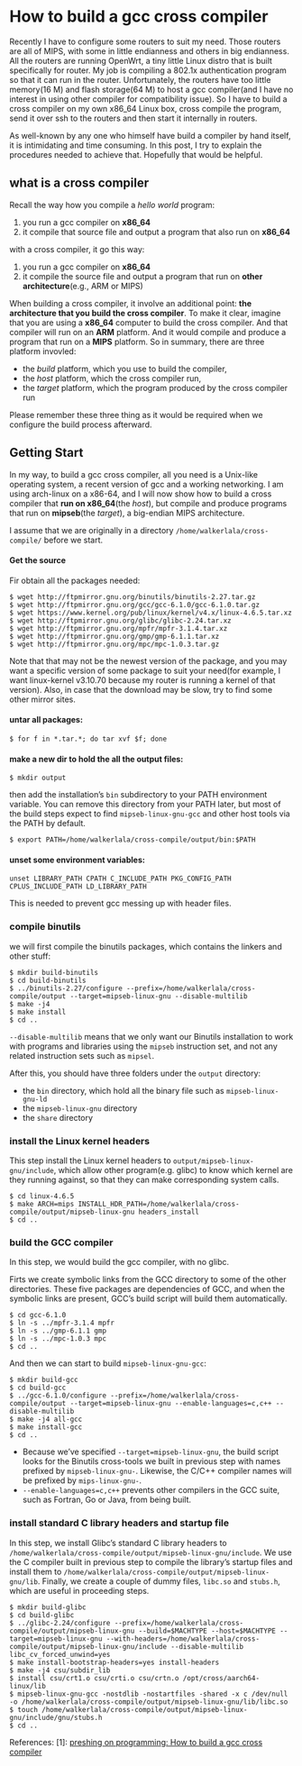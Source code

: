 How to build a gcc cross compiler
====================================


Recently I have to configure some routers to suit my need. Those routers are all of MIPS, with some in little endianness and others in big endianness. All the routers are running OpenWrt, a tiny little Linux distro that is built specifically for router. My job is compiling a 802.1x authentication program so that it can run in the router. Unfortunately, the routers have too little memory(16 M) and flash storage(64 M) to host a gcc compiler(and I have no interest in using other compiler for compatibility issue). So I have to build a cross compiler on my own x86_64 Linux box, cross compile the program, send it over ssh to the routers and then start it internally in routers.

As well-known by any one who himself have build a compiler by hand itself, it is intimidating and time consuming. In this post, I try to explain the procedures needed to achieve that. Hopefully that would be helpful.

what is a cross compiler
-------------------------
Recall the way how you compile a _hello world_ program:
  1.  you run a gcc compiler on **x86_64**
  2.  it compile that source file and output a program that also run on **x86_64**

with a cross compiler, it go this way:
  1.  you run a gcc compiler on **x86_64**
  2.  it compile the source file and output a program that run on **other architecture**(e.g., ARM or MIPS)

When building a cross compiler, it involve an additional point: **the architecture that you build the cross compiler**. To make it clear, imagine that you are using a **x86_64** computer to build the cross compiler. And that compiler will run on an **ARM** platform. And it would compile and produce a program that run on a **MIPS** platform. So in summary, there are three platform invovled:
  * the _build_ platform, which you use to build the compiler,
  * the _host_ platform, which the cross compiler run,
  * the _target_ platform, which the program produced by the cross compiler run

Please remember these three thing as it would be required when we configure the build process afterward.

Getting Start
---------------
In my way, to build a gcc cross compiler, all you need is a Unix-like operating system, a recent version of gcc and a working networking. I am using arch-linux on a x86-64, and I will now show how to build a cross compiler that **run on x86_64**(the _host_), but compile and produce programs that run on **mipseb**(the _target_), a big-endian MIPS architecture.

I assume that we are originally in a directory `/home/walkerlala/cross-compile/` before we start.


#### Get the source

Fir obtain all the packages needed:
```
$ wget http://ftpmirror.gnu.org/binutils/binutils-2.27.tar.gz
$ wget http://ftpmirror.gnu.org/gcc/gcc-6.1.0/gcc-6.1.0.tar.gz
$ wget https://www.kernel.org/pub/linux/kernel/v4.x/linux-4.6.5.tar.xz
$ wget http://ftpmirror.gnu.org/glibc/glibc-2.24.tar.xz
$ wget http://ftpmirror.gnu.org/mpfr/mpfr-3.1.4.tar.xz
$ wget http://ftpmirror.gnu.org/gmp/gmp-6.1.1.tar.xz
$ wget http://ftpmirror.gnu.org/mpc/mpc-1.0.3.tar.gz
```
Note that that may not be the newest version of the package, and you may want a specific version of some package to suit your need(for example, I want linux-kernel v3.10.70 because my router is running a kernel of that version). Also, in case that the download may be slow, try to find some other mirror sites.

#### untar all packages:
```
$ for f in *.tar.*; do tar xvf $f; done
```

#### make a new dir to hold the all the output files:
```
$ mkdir output
```

then add the installation’s `bin` subdirectory to your PATH environment variable. You can remove this directory from your PATH later, but most of the build steps expect to find `mipseb-linux-gnu-gcc` and other host tools via the PATH by default.
```
$ export PATH=/home/walkerlala/cross-compile/output/bin:$PATH
```

#### unset some environment variables:
```
unset LIBRARY_PATH CPATH C_INCLUDE_PATH PKG_CONFIG_PATH CPLUS_INCLUDE_PATH LD_LIBRARY_PATH
```
This is needed to prevent gcc messing up with header files.


### compile binutils
we will first compile the binutils packages, which contains the linkers and other stuff:
```
$ mkdir build-binutils
$ cd build-binutils
$ ../binutils-2.27/configure --prefix=/home/walkerlala/cross-compile/output --target=mipseb-linux-gnu --disable-multilib
$ make -j4
$ make install
$ cd ..
```
`--disable-multilib` means that we only want our Binutils installation to work with programs and libraries using the `mipseb` instruction set, and not any related instruction sets such as `mipsel`.

After this, you should have three folders under the `output` directory:
  * the `bin` directory, which hold all the binary file such as `mipseb-linux-gnu-ld`
  * the `mipseb-linux-gnu` directory
  * the `share` directory

### install the Linux kernel headers
This step install the Linux kernel headers to `output/mipseb-linux-gnu/include`, which allow other program(e.g. glibc) to know which kernel are they running against, so that they can make corresponding system calls.

```
$ cd linux-4.6.5
$ make ARCH=mips INSTALL_HDR_PATH=/home/walkerlala/cross-compile/output/mipseb-linux-gnu headers_install
$ cd ..
```


### build the GCC compiler
In this step, we would build the gcc compiler, with no glibc.

Firts we create symbolic links from the GCC directory to some of the other directories. These five packages are dependencies of GCC, and when the symbolic links are present, GCC’s build script will build them automatically.

```
$ cd gcc-6.1.0
$ ln -s ../mpfr-3.1.4 mpfr
$ ln -s ../gmp-6.1.1 gmp
$ ln -s ../mpc-1.0.3 mpc
$ cd ..
```

And then we can start to build `mipseb-linux-gnu-gcc`:

```
$ mkdir build-gcc
$ cd build-gcc
$ ../gcc-6.1.0/configure --prefix=/home/walkerlala/cross-compile/output --target=mipseb-linux-gnu --enable-languages=c,c++ --disable-multilib
$ make -j4 all-gcc
$ make install-gcc
$ cd ..
```

  * Because we’ve specified `--target=mipseb-linux-gnu`, the build script looks for the Binutils cross-tools we built in previous step with names prefixed by `mipseb-linux-gnu-`. Likewise, the C/C++ compiler names will be prefixed by `mips-linux-gnu-`.
  * `--enable-languages=c,c++` prevents other compilers in the GCC suite, such as Fortran, Go or Java, from being built.


### install standard C library headers and startup file
In this step, we install Glibc’s standard C library headers to `/home/walkerlala/cross-compile/output/mipseb-linux-gnu/include`. We use the C compiler built in previous step to compile the library’s startup files and install them to `/home/walkerlala/cross-compile/output/mipseb-linux-gnu/lib`. Finally, we create a couple of dummy files, `libc.so` and `stubs.h`, which are useful in proceeding steps.

```
$ mkdir build-glibc
$ cd build-glibc
$ ../glibc-2.24/configure --prefix=/home/walkerlala/cross-compile/output/mipseb-linux-gnu --build=$MACHTYPE --host=$MACHTYPE --target=mipseb-linux-gnu --with-headers=/home/walkerlala/cross-compile/output/mipseb-linux-gnu/include --disable-multilib libc_cv_forced_unwind=yes
$ make install-bootstrap-headers=yes install-headers
$ make -j4 csu/subdir_lib
$ install csu/crt1.o csu/crti.o csu/crtn.o /opt/cross/aarch64-linux/lib
$ mipseb-linux-gnu-gcc -nostdlib -nostartfiles -shared -x c /dev/null -o /home/walkerlala/cross-compile/output/mipseb-linux-gnu/lib/libc.so
$ touch /home/walkerlala/cross-compile/output/mipseb-linux-gnu/include/gnu/stubs.h
$ cd ..
```


References:
[1]: [preshing on programming: How to build a gcc cross compiler](http://preshing.com/20141119/how-to-build-a-gcc-cross-compiler/)
